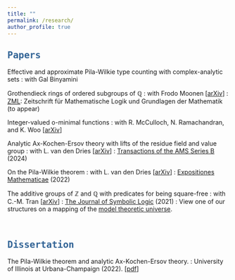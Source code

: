 ```yaml
---
title: ""
permalink: /research/
author_profile: true
---
```

<script type="text/javascript"
  src="https://www.maths.nottingham.ac.uk/plp/pmadw/LaTeXMathML.js">
 </script>

## <kbd id="Papers"><a href="#Papers" style="text-decoration: none; color: #326496">Papers</a></kbd>


Effective and approximate Pila-Wilkie type counting with complex-analytic sets
: with Gal Binyamini

Grothendieck rings of ordered subgroups of $ℚ$
: with Frodo Moonen [<a href="https://arxiv.org/abs/2503.00440" target=" blank">arXiv</a>]
: <a href="https://zml.international/index" target=" blank">ZML</a>: Zeitschrift für Mathematische Logik und Grundlagen der Mathematik (to appear)

Integer-valued o-minimal functions
: with R. McCulloch, N. Ramachandran, and K. Woo [<a href="https://arxiv.org/abs/2404.10737" target="_blank">arXiv</a>]


Analytic Ax-Kochen-Ersov theory with lifts of the residue field and value group
: with L. van den Dries [<a href="https://arxiv.org/abs/2401.04094" target="_blank">arXiv</a>] 
: <a href="https://www.ams.org/journals/btran/2024-11-29/S2330-0000-2024-00198-X/" target="_blank">Transactions of the AMS Series B</a> (2024)

On the Pila-Wilkie theorem
: with L. van den Dries [<a href="https://arxiv.org/abs/2010.14046" target="_blank">arXiv</a>]
: <a href="https://doi.org/10.1016/j.exmath.2022.03.001" target="_blank">Expositiones Mathematicae</a> (2022)


The additive groups of $ℤ$ and $ℚ$ with predicates for being square-free
: with C.-M. Tran [<a href="https://arxiv.org/abs/1707.00096" target="_blank">arXiv</a>]
: <a href="https://doi.org/10.1017/jsl.2020.30" target="_blank">The Journal of Symbolic Logic</a> (2021)
: View one of our structures on a mapping of the <a href="http://forkinganddividing.com/#_02_54" target="_blank">model theoretic universe</a>.



<br>

## <kbd id="Dissertation"><a href="#Dissertation" style="text-decoration: none; color: #326496">Dissertation</a></kbd>

The Pila-Wilkie theorem and analytic Ax-Kochen-Ersov theory.
: University of Illinois at Urbana-Champaign (2022). [<a href="https://neerbhardwaj.github.io/files/Thesis.pdf" target="_blank">pdf</a>]



<!-- 

Grothendieck rings of localizations of integers as ordered abelian groups
: with Frodo Moonen




> <small> We develop an extension theory for analytic valuation rings in order  to establish Ax-Kochen-Ersov type results for these structures. New is that we can add in salient cases lifts of the residue field and the value group and show that the induced structure on the lifted residue field is just its field structure, and on the lifted value group is just its ordered abelian group structure. This restores an analogy with the non-analytic AKE-setting that was missing in earlier treatments of analytic AKE-theory.</small> 

<br>

## <kbd id="Publications"><a href="#Publications" style="text-decoration: none; color: #326496">Publications</a></kbd>

> <small> This expository paper gives an account of the Pila-Wilkie counting theorem and some of its extensions and generalizations. We use semialgebraic cell decomposition to simplify part of the original proof. We also include complete treatments of a result due to Pila and Bombieri and of the o-minimal Yomdin-Gromov theorem that are used in this proof. For the latter we follow Binyamini and Novikov.</small>

> <small> We consider the four structures $(ℤ;\mbox{Sqf}^ℤ)$, $(ℤ;<,\mbox{Sqf}^ℤ)$, $(ℚ;\mbox{Sqf}^ℚ)$, and $(ℚ;<,\mbox{Sqf}^ℚ)$ where $ℤ$ is the additive group of integers, $\mbox{Sqf}^ℤ$ is the set of $a\in ℤ$ such that $v_p(a)<2$ for every prime $p$ and corresponding $p$-adic valuation $v_p$, $ℚ$ and $\mbox{Sqf}^ℚ$ are defined likewise for rational numbers, and $<$ denotes the natural ordering on each of these domains. We prove that the second structure is model-theoretically wild while the other three structures are model-theoretically tame. Moreover, all these results can be seen as examples where number-theoretic randomness yields model-theoretic consequences.</small>



<a href="http://neerbhardwaj.github.io/files/On%20the%20Pila-Wilkie%20theorem.pdf" target="_blank">pdf</a>,
<a href="http://neerbhardwaj.github.io/files/On%20the%20Pila-Wilkie%20theorem.pdf" target="_blank">pdf</a>,
, <a href="https://hdl.handle.net/2142/116173" target="_blank">DOI</a>

-->





